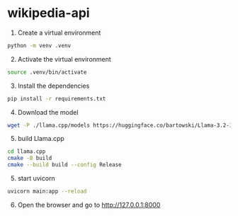 # wikipedia-api

1. Create a virtual environment
```sh
python -m venv .venv
```

2. Activate the virtual environment
```sh
source .venv/bin/activate
```

3. Install the dependencies
```sh
pip install -r requirements.txt
```

4. Download the model
```sh
wget -P ./llama.cpp/models https://huggingface.co/bartowski/Llama-3.2-1B-Instruct-GGUF/resolve/main/Llama-3.2-1B-Instruct-Q5_K_M.gguf
```

5. build Llama.cpp
```sh
cd llama.cpp
cmake -B build
cmake --build build --config Release
```

5. start uvicorn
```sh
uvicorn main:app --reload
```

6. Open the browser and go to http://127.0.0.1:8000
